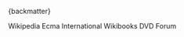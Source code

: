 
{backmatter}

<reference anchor="ActionScript" target="https://en.wikipedia.org/wiki/ActionScript">
  <front>
    <title>ActionScript</title>
    <author>
      <organization>Wikipedia</organization>
    </author>
  </front>
</reference>

<reference anchor="ECMAScript" target="https://262.ecma-international.org/14.0/">
  <front>
    <title>ECMA-262 14th Edition, June 2022. ECMAScript 2023 language specification</title>
    <author>
      <organization>Ecma International</organization>
    </author>
    <date month="June" year="2023" />
  </front>
</reference>

<reference anchor="DVD-Info" target="http://dvd.sourceforge.net/dvdinfo/">
  <front>
    <title>DVD-Video Information</title>
    <author/>
  </front>
</reference>

<reference anchor="Inside-DVD-Video" target="https://en.wikibooks.org/wiki/Inside_DVD-Video/Instruction_Set_Details">
  <front>
    <title>Inside DVD-Video/Instruction Set Details</title>
    <author>
      <organization>Wikibooks</organization>
    </author>
  </front>
</reference>

<reference anchor="DVD-Video" target="http://www.dvdforum.org/">
  <front>
    <title>DVD-Books: Part 3 DVD-Video Book</title>
    <author>
      <organization>DVD Forum</organization>
    </author>
    <date month="November" year="1995" />
  </front>
</reference>
<reference anchor="Matroska">
  <front>
    <title>Media Container Specifications</title>
    <author initials="S." surname="Lhomme" fullname="Steve Lhomme"> </author>
    <author initials="M." surname="Bunkus" fullname="Moritz Bunkus"> </author>
    <author initials="D." surname="Rice" fullname="Dave Rice"> </author>
    <date month="May" day="1" year="2022"/>
  </front>
  <seriesInfo name="Internet-Draft" value="draft-ietf-cellar-matroska-10"/>
</reference>
